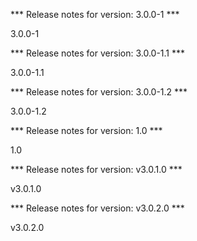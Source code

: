 

*** Release notes for version: 3.0.0-1 ***

3.0.0-1

*** Release notes for version: 3.0.0-1.1 ***

3.0.0-1.1

*** Release notes for version: 3.0.0-1.2 ***

3.0.0-1.2

*** Release notes for version: 1.0 ***

1.0

*** Release notes for version: v3.0.1.0 ***

v3.0.1.0

*** Release notes for version: v3.0.2.0 ***

v3.0.2.0